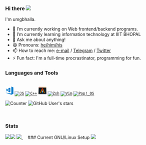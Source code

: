 ### Hi there <img src="https://raw.githubusercontent.com/MartinHeinz/MartinHeinz/master/wave.gif" width="30px">

I'm umgbhalla.

- 🔭 I’m currently working on Web frontend/backend programs.
- 🌱 I’m currently learning information technology at IIIT BHOPAL
- 💬 Ask me about anything!
- 😄 Pronouns: [he/him/his](https://pronoun.is/he)
- 📫 How to reach me: [e-mail](mailto:umg.bhalla88@gmail.com) / [Telegram](https://t.me/umgbhalla) / [Twitter](https://twitter.com/umgbhalla)
- ⚡ Fun fact: I'm a full-time procrastinator, programming for fun.
  <br />

### Languages and Tools

<code><a href="https://code.visualstudio.com"> <img  alt="Visual Studio Code" height="26px" src="https://raw.githubusercontent.com/github/explore/80688e429a7d4ef2fca1e82350fe8e3517d3494d/topics/visual-studio-code/visual-studio-code.png"/></a></code>
<code><a href="https://www.wikiwand.com/en/JavaScript"><img  alt="JS" height="26px" src="https://upload.wikimedia.org/wikipedia/commons/thumb/9/99/Unofficial_JavaScript_logo_2.svg/640px-Unofficial_JavaScript_logo_2.svg.png" /></a></code>
<code><a href="https://www.wikiwand.com/en/C%2B%2B"><img  alt="C++" height="26px" src="https://upload.wikimedia.org/wikipedia/commons/1/18/ISO_C%2B%2B_Logo.svg" /></a></code>
<code><a href="https://github.com/alacritty/alacritty"><img  alt="Alacritty" height="26px" src="https://raw.githubusercontent.com/alacritty/alacritty/master/extra/logo/compat/alacritty-term%2Bscanlines.png" /></a></code>
<code><a href="https://www.wikiwand.com/en/Z_shell"><img  alt="Zsh" height="26px" src="https://raw.githubusercontent.com/odb/official-bash-logo/master/assets/Logos/Icons/SVG/128x128.svg" /></a></code>
<code><a href="https://www.vim.org/"><img alt="Vim" height="26px" src="https://upload.wikimedia.org/wikipedia/commons/thumb/9/9f/Vimlogo.svg/640px-Vimlogo.svg.png" /></a></code>
<code><a href="https://pop.system76.com/"><img alt="Pop!_OS" height="26px" src="https://upload.wikimedia.org/wikipedia/commons/thumb/c/c5/Pop_OS-Logo-nobg.svg/640px-Pop_OS-Logo-nobg.svg.png" /></a></code>


![Counter](https://visitor-badge.glitch.me/badge?page_id=umgbhalla.visitor-badge)
![GitHub User's stars](https://img.shields.io/github/stars/umgbhalla?affiliations=OWNER%2CCOLLABORATOR&label=GH%20stars)
<!-- [![GitHub Sponsors](https://img.shields.io/github/sponsors/umgbhalla?label=GH%20sponsors&style=flat)](https://github.com/sponsors/umgbhalla) -->
&nbsp;
&nbsp;
### Stats
<img  src="https://activity-graph.herokuapp.com/graph?username=umgbhalla&bg_color=011627&color=e4e2e2&line=fafafa&point=f4f2f2&area=true&hide_border=true" width='702.21' />

<a href="https://github.com/anuraghazra/github-readme-stats">
  <img  src="https://github-readme-stats.vercel.app/api?username=umgbhalla&count_private=true&show_icons=true&theme=nightowl&hide_border=true"  height='170'/>
</a>

<a href="https://github.com/anuraghazra/github-readme-stats">
  <img align="left" src="https://github-readme-stats.vercel.app/api/top-langs/?username=umgbhalla&exclude_repo=dotfiles&theme=nightowl&hide_border=true" height='170' />
</a>
&nbsp;
&nbsp;
### Current GNU/Linux Setup
<img src="https://cdn.discordapp.com/attachments/635625917623828520/826111760149905428/unknown.png"  width='702.271'/>
